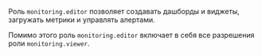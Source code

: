 Роль `monitoring.editor` позволяет создавать дашборды и виджеты, загружать метрики и управлять алертами.

Помимо этого роль `monitoring.editor` включает в себя все разрешения роли `monitoring.viewer`.